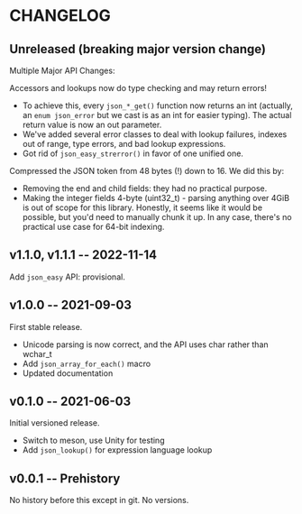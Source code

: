 # CHANGELOG

## Unreleased (breaking major version change)

Multiple Major API Changes:

Accessors and lookups now do type checking and may return errors!

- To achieve this, every `json_*_get()` function now returns an int (actually,
  an `enum json_error` but we cast is as an int for easier typing). The actual
  return value is now an out parameter.
- We've added several error classes to deal with lookup failures, indexes out of
  range, type errors, and bad lookup expressions.
- Got rid of `json_easy_strerror()` in favor of one unified one.

Compressed the JSON token from 48 bytes (!) down to 16. We did this by:

- Removing the end and child fields: they had no practical purpose.
- Making the integer fields 4-byte (uint32_t) - parsing anything over 4GiB is
  out of scope for this library. Honestly, it seems like it would be possible,
  but you'd need to manually chunk it up. In any case, there's no practical use
  case for 64-bit indexing.

## v1.1.0, v1.1.1 -- 2022-11-14

Add `json_easy` API: provisional.

## v1.0.0 -- 2021-09-03

First stable release.

- Unicode parsing is now correct, and the API uses char rather than wchar_t
- Add `json_array_for_each()` macro
- Updated documentation

## v0.1.0 -- 2021-06-03

Initial versioned release.

- Switch to meson, use Unity for testing
- Add `json_lookup()` for expression language lookup

## v0.0.1 -- Prehistory

No history before this except in git. No versions.
